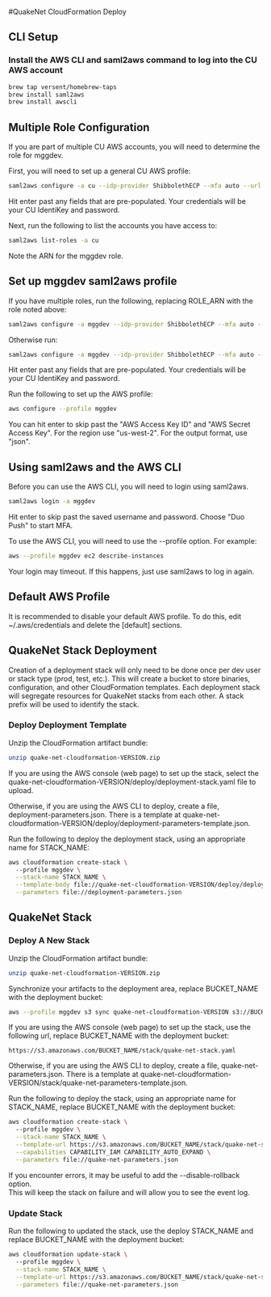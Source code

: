 #QuakeNet CloudFormation Deploy

## CLI Setup

### Install the AWS CLI and saml2aws command to log into the CU AWS account
```bash
brew tap versent/homebrew-taps
brew install saml2aws
brew install awscli
```

## Multiple Role Configuration
If you are part of multiple CU AWS accounts, you will need to determine the role for mggdev.

First, you will need to set up a general CU AWS profile:
```bash
saml2aws configure -a cu --idp-provider ShibbolethECP --mfa auto --url https://fedauth.colorado.edu/idp/profile/SAML2/SOAP/ECP --profile cu
```

Hit enter past any fields that are pre-populated.  Your credentials will be your CU IdentiKey and password.

Next, run the following to list the accounts you have access to:
```bash
saml2aws list-roles -a cu
```

Note the ARN for the mggdev role. 

## Set up mggdev saml2aws profile
If you have multiple roles, run the following, replacing ROLE_ARN with the role noted above:
```bash
saml2aws configure -a mggdev --idp-provider ShibbolethECP --mfa auto --url https://fedauth.colorado.edu/idp/profile/SAML2/SOAP/ECP --profile mggdev --role ROLE_ARN
```
Otherwise run:
```bash
saml2aws configure -a mggdev --idp-provider ShibbolethECP --mfa auto --url https://fedauth.colorado.edu/idp/profile/SAML2/SOAP/ECP --profile mggdev
```
Hit enter past any fields that are pre-populated.  Your credentials will be your CU IdentiKey and password.

Run the following to set up the AWS profile:
```bash
aws configure --profile mggdev
```

You can hit enter to skip past the "AWS Access Key ID" and "AWS Secret Access Key".
For the region use "us-west-2".  For the output format, use "json".

## Using saml2aws and the AWS CLI

Before you can use the AWS CLI, you will need to login using saml2aws.
```bash
saml2aws login -a mggdev
```
Hit enter to skip past the saved username and password.  Choose "Duo Push" to start MFA.

To use the AWS CLI, you will need to use the --profile option.  For example:
```bash
aws --profile mggdev ec2 describe-instances
```

Your login may timeout.  If this happens, just use saml2aws to log in again.

## Default AWS Profile

It is recommended to disable your default AWS profile.  To do this, edit ~/.aws/credentials and 
delete the [default] sections.


## QuakeNet Stack Deployment
Creation of a deployment stack will only need to be done once per dev user or stack type (prod, test, etc.).
This will create a bucket to store binaries, configuration, and other CloudFormation templates.
Each deployment stack will segregate resources for QuakeNet stacks from each other.  A stack prefix
will be used to identify the stack.

### Deploy Deployment Template

Unzip the CloudFormation artifact bundle:
```bash
unzip quake-net-cloudformation-VERSION.zip
``` 

If you are using the AWS console (web page) to set up the stack, select the 
quake-net-cloudformation-VERSION/deploy/deployment-stack.yaml file to upload.

Otherwise, if you are using the AWS CLI to deploy, create a file, deployment-parameters.json.  There is a
template at quake-net-cloudformation-VERSION/deploy/deployment-parameters-template.json.  

Run the following to deploy the deployment stack, using an appropriate name for STACK_NAME:
```bash
aws cloudformation create-stack \ 
  --profile mggdev \
  --stack-name STACK_NAME \
  --template-body file://quake-net-cloudformation-VERSION/deploy/deployment-stack.yaml \
  --parameters file://deployment-parameters.json
```


## QuakeNet Stack

### Deploy A New Stack

Unzip the CloudFormation artifact bundle:
```bash
unzip quake-net-cloudformation-VERSION.zip
``` 

Synchronize your artifacts to the deployment area, replace BUCKET_NAME with the deployment bucket:
```bash
aws --profile mggdev s3 sync quake-net-cloudformation-VERSION s3://BUCKET_NAME/
```

If you are using the AWS console (web page) to set up the stack, use the following url, replace BUCKET_NAME with the deployment bucket:
```
https://s3.amazonaws.com/BUCKET_NAME/stack/quake-net-stack.yaml
```

Otherwise, if you are using the AWS CLI to deploy, create a file, quake-net-parameters.json.  There is a
template at quake-net-cloudformation-VERSION/stack/quake-net-parameters-template.json. 

Run the following to deploy the stack, using an appropriate name for STACK_NAME, replace BUCKET_NAME with the deployment bucket:
```bash
aws cloudformation create-stack \ 
  --profile mggdev \
  --stack-name STACK_NAME \
  --template-url https://s3.amazonaws.com/BUCKET_NAME/stack/quake-net-stack.yaml \
  --capabilities CAPABILITY_IAM CAPABILITY_AUTO_EXPAND \
  --parameters file://quake-net-parameters.json
```

If you encounter errors, it may be useful to add the --disable-rollback option.  
This will keep the stack on failure and will allow you to see the event log.

### Update Stack
Run the following to updated the stack, use the deploy STACK_NAME and replace BUCKET_NAME with the deployment bucket:
```bash
aws cloudformation update-stack \ 
  --profile mggdev \
  --stack-name STACK_NAME \
  --template-url https://s3.amazonaws.com/BUCKET_NAME/stack/quake-net-stack.yaml \
  --parameters file://quake-net-parameters.json
```
